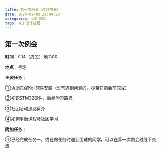 ```yaml
---
title: 第一次例会（过时勿看）
date: 2024-09-09 21:04:23
categories: 过时通知
tags: 电子设计社团
---
```


## 第一次例会

**时间**：9.14（周五） 晚7:00

**地点**：待定

**主要任务**：

①协助完成Keil软件安装（没有遇到问题的，尽量在例会前完成）

②初识STM32硬件，后续学习路径

③社团活动思路简介

④如何平衡课程和社团学习



**附加任务**：

①已经完成任务一，或在做任务时遇到困难的同学，可以在第一次例会时线下交流
